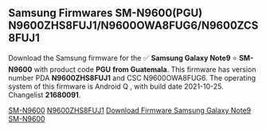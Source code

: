 <h2>Samsung Firmwares SM-N9600(PGU) N9600ZHS8FUJ1/N9600OWA8FUG6/N9600ZCS8FUJ1</h2>
Download the Samsung firmware for the ✅ <strong>Samsung Galaxy Note9 </strong> ⭐ <strong>SM-N9600</strong> with product code <strong>PGU</strong> <strong> from Guatemala</strong>. This firmware has version number PDA <strong>N9600ZHS8FUJ1</strong> and CSC N9600OWA8FUG6. The operating system of this firmware is Android Q , with build date 2021-10-25. Changelist <strong>21680091</strong>.


[SM-N9600](https://samfirm.shop/samsung/model/SM-N9600)
[N9600ZHS8FUJ1](https://samfirm.shop/samsung/pda/N9600ZHS8FUJ1)
[Download Firmware Samsung Galaxy Note9 SM-N9600](https://samfirm.shop/samsung/firmware/468230)
